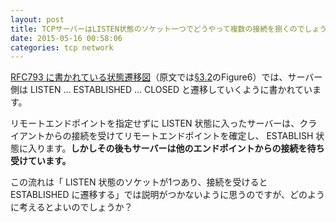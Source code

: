 ```yaml
---
layout: post
title: TCPサーバーはLISTEN状態のソケット一つでどうやって複数の接続を捌くのでしょうか？
date: 2015-05-16 00:58:06
categories: tcp network
---
```

<p><a href="http://www.atmarkit.co.jp/ait/articles/0402/13/news096_3.html" rel="nofollow">RFC793 に書かれている状態遷移図</a>（原文では<a href="https://tools.ietf.org/html/rfc793#section-3.2" rel="nofollow">§3.2</a>のFigure6）では、サーバー側は LISTEN ... ESTABLISHED ... CLOSED と遷移していくように書かれています。</p>

<p>リモートエンドポイントを指定せずに LISTEN 状態に入ったサーバーは、クライアントからの接続を受けてリモートエンドポイントを確定し、 ESTABLISH 状態に入ります。<strong>しかしその後もサーバーは他のエンドポイントからの接続を待ち受けています。</strong></p>

<p>この流れは「 LISTEN 状態のソケットが1つあり、接続を受けると ESTABLISHED に遷移する」では説明がつかないように思うのですが、どのように考えるとよいのでしょうか？</p>
